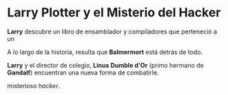 # Larry Plotter y el Misterio del Hacker

**Larry** descubre un libro de ensamblador y compiladores que perteneció a un

A lo largo de la historia, resulta que **Balmermort** está detrás de todo.

**Larry** y el director de colegio, **Linus Dumble d'Or**
(primo hermano de **Gandalf**) encuentran una nueva forma de combatirle.

misterioso *hacker*.
